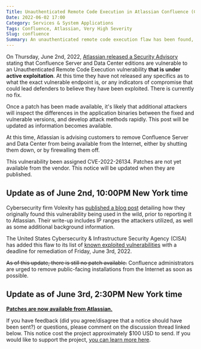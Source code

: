 ```yaml
---
Title: Unauthenticated Remote Code Execution in Atlassian Confluence (CVE-2022-26134)
Date: 2022-06-02 17:00
Category: Services & System Applications
Tags: Confluence, Atlassian, Very High Severity
Slug: confluence
Summary: An unauthenticated remote code execution flaw has been found, and is being actively exploited, in Atlassian Confluence, and has been assigned a bug alert severity of 'very high'. Atlassian recommends removing installations from the Internet immediately.
---
```


On Thursday, June 2nd, 2022, [Atlassian released a Security Advisory](https://confluence.atlassian.com/doc/confluence-security-advisory-2022-06-02-1130377146.html) stating that Confluence Server and Data Center editions are vulnerable to an Unauthenticated Remote Code Execution vulnerability **that is under active exploitation**. At this time they have not released any specifics as to what the exact vulnerable endpoint is, or any indicators of compromise that could lead defenders to believe they have been exploited. There is currently no fix.

Once a patch has been made available, it's likely that additional attackers will inspect the differences in the application binaries between the fixed and vulnerable versions, and develop attack methods rapidly. This post will be updated as information becomes available.

At this time, Atlassian is advising customers to remove Confluence Server and Data Center from being available from the Internet, either by shutting them down, or by firewalling them off.

This vulnerability been assigned CVE-2022-26134. Patches are not yet available from the vendor. This notice will be updated when they are published.

## Update as of June 2nd, 10:00PM New York time

Cybersecurity firm Volexity has [published a blog post](https://www.volexity.com/blog/2022/06/02/zero-day-exploitation-of-atlassian-confluence/) detailing how they originally found this vulnerability being used in the wild, prior to reporting it to Atlassian. Their write-up includes IP ranges the attackers utilized, as well as some additional background information.

The United States Cybersecurity & Infrastructure Security Agency (CISA) has added this flaw to its list of [known exploited vulnerabilities](https://www.cisa.gov/known-exploited-vulnerabilities-catalog) with a deadline for remediation of Friday, June 3rd, 2022.

~~As of this update, there is still no patch available.~~ Confluence administrators are urged to remove public-facing installations from the Internet as soon as possible.

## Update as of June 3rd, 2:30PM New York time

**[Patches are now available from Atlassian.](https://www.atlassian.com/software/confluence/download-archives)**

If you have feedback (did you agree/disagree that a notice should have been sent?) or questions, please comment on the discussion thread linked below. This notice cost the project approximately $100 USD to send. If you would like to support the project, [you can learn more here](https://bugalert.org/content/pages/financial-support.html).
